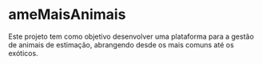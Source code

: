 # ameMaisAnimais
Este projeto tem como objetivo desenvolver uma plataforma para a gestão de animais de estimação, abrangendo desde os mais comuns até os exóticos.
